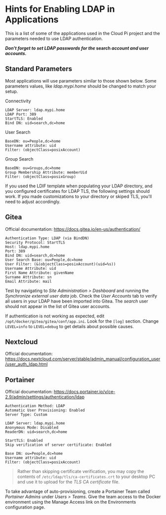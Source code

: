 # Hints for Enabling LDAP in Applications
This is a list of some of the applications used in the Cloud Pi project and the parameters needed to use LDAP authentication.

**_Don't forget to set LDAP passwords for the_ search _account and user accounts._**

## Standard Parameters
Most applications will use parameters similar to those shown below. Some parameters values, like _ldap.mypi.home_ should be changed to match your setup.

Connectivity

```
LDAP Server: ldap.mypi.home
LDAP Port: 389
StartTLS: Enabled
Bind DN: uid=search,dc=home
```

User Search

```
BaseDN: ou=People,dc=home
Username attribute: uid
Filter: (objectClass=posixAccount)
```

Group Search

```
BaseDN: ou=Groups,dc=home
Group Membership Attribute: memberUid
Filter: (objectClass=posixGroup)
```

If you used the LDIF template when populating your LDAP directory, and you configured certificates for LDAP TLS, the following settings should work. If you made customizations to your directory or skiped TLS, you'll need to adjust accordingly.

## Gitea
Official documentation: https://docs.gitea.io/en-us/authentication/

```
Authentication Type: LDAP (via BindDN)
Security Protocol: StartTLS
Host: ldap.mypi.home
Port: 389
Bind DN: uid=search,dc=home
User Search Base: ou=People,dc=home
User Filter: (&(objectClass=posixAccount)(uid=%s))
Username Attribute: uid
First Name Attribute: givenName
Surname Attribute: sn
Email Attribute: mail
```

Test by navigating to _Site Administration > Dashboard_ and running the _Synchronize external user data_ job. Check the _User Accounts_ tab to verify all users in your LDAP have been imported into Gitea. The _search_ user should not appear in the list of Gitea user accounts.

If authentication is not working as expected, edit `/opt/docker/gitea/gitea/conf/app.ini`. Look for the `[log]` section. Change `LEVEL=info` to `LEVEL=debug` to get details about possible causes.

## Nextcloud
Official documentation: https://docs.nextcloud.com/server/stable/admin_manual/configuration_user/user_auth_ldap.html


## Portainer
Official documentation: https://docs.portainer.io/v/ce-2.9/admin/settings/authentication/ldap

```
Authentication Method: LDAP
Automatic User Provisioning: Enabled
Server Type: Custom

LDAP Server: ldap.mypi.home
Anonymous Mode: Disabled
ReaderDN: uid=search,dc=home

StartTLS: Enabled
Skip verification of server certificate: Enabled

Base DN: ou=People,dc=home
Username attribute: uid
Filter: (objectClass=posixAccount)
```

>Rather than skipping certificate verification, you may copy the contents of `/etc/ldap/tls/ca-certificates.crt` to your desktop PC and use it to upload for the _TLS CA certificate_ file.

To take advantage of auto-provisioning, create a Portainer Team called _Portainer Admins_ under _Users > Teams_. Give the team access to the Docker environment using the Manage Access link on the Environments configuration page.
